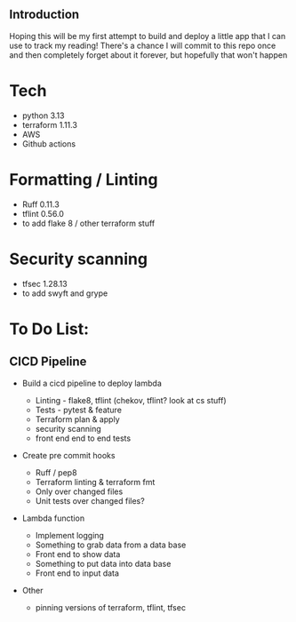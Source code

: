 ## Introduction

Hoping this will be my first attempt to build and deploy a little app that I can use to track my reading! There's a chance I will commit to this repo once and then completely forget about it forever, but hopefully that won't happen

# Tech
* python 3.13
* terraform 1.11.3
* AWS
* Github actions


# Formatting / Linting
* Ruff 0.11.3
* tflint 0.56.0
* to add flake 8 / other terraform stuff

# Security scanning
* tfsec 1.28.13
* to add swyft and grype


# To Do List:

## CICD Pipeline

* Build a cicd pipeline to deploy lambda
    * Linting - flake8, tflint (chekov, tflint? look at cs stuff)
    * Tests - pytest & feature 
    * Terraform plan & apply
    * security scanning
    * front end end to end tests

* Create pre commit hooks
    * Ruff / pep8
    * Terraform linting & terraform fmt
    * Only over changed files
    * Unit tests over changed files?

* Lambda function
    * Implement logging
    * Something to grab data from a data base
    * Front end to show data
    * Something to put data into data base
    * Front end to input data

* Other 
    * pinning versions of terraform, tflint, tfsec


